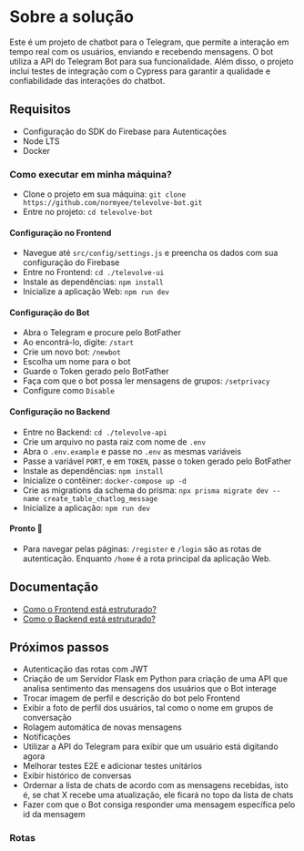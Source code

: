 # Sobre a solução
Este é um projeto de chatbot para o Telegram, que permite a interação em tempo real com os usuários, enviando e recebendo mensagens. O bot utiliza a API do Telegram Bot para sua funcionalidade. Além disso, o projeto inclui testes de integração com o Cypress para garantir a qualidade e confiabilidade das interações do chatbot.

## Requisitos
- Configuração do SDK do Firebase para Autenticações
- Node LTS
- Docker

### Como executar em minha máquina?
- Clone o projeto em sua máquina: `git clone https://github.com/normyee/televolve-bot.git`
- Entre no projeto: `cd televolve-bot`
#### Configuração no Frontend
- Navegue até `src/config/settings.js` e preencha os dados com sua configuração do Firebase
- Entre no Frontend: `cd ./televolve-ui`
- Instale as dependências: `npm install`
- Inicialize a aplicação Web: `npm run dev`
#### Configuração do Bot
- Abra o Telegram e procure pelo BotFather
- Ao encontrá-lo, digite: `/start`
- Crie um novo bot: `/newbot`
- Escolha um nome para o bot
- Guarde o Token gerado pelo BotFather
- Faça com que o bot possa ler mensagens de grupos: `/setprivacy`
- Configure como `Disable`
#### Configuração no Backend
- Entre no Backend: `cd ./televolve-api`
- Crie um arquivo no pasta raiz com nome de `.env`
- Abra o `.env.example` e passe no `.env` as mesmas variáveis
- Passe a variável `PORT`, e em `TOKEN`, passe o token gerado pelo BotFather
- Instale as dependências: `npm install`
- Inicialize o contêiner: `docker-compose up -d`
- Crie as migrations da schema do prisma: `npx prisma migrate dev --name create_table_chatlog_message`
- Inicialize a aplicação: `npm run dev`
  
#### Pronto 🎉
- Para navegar pelas páginas: `/register` e `/login` são as rotas de autenticação. Enquanto `/home` é a rota principal da aplicação Web.

## Documentação
- [Como o Frontend está estruturado?](televolve-ui/UI-STRUCTURE.md/)
- [Como o Backend está estruturado?](televolve-api/API-STRUCTURE.md/)

## Próximos passos
- Autenticação das rotas com JWT
- Criação de um Servidor Flask em Python para criação de uma API que analisa sentimento das mensagens dos usuários que o Bot interage
- Trocar imagem de perfil e descrição do bot pelo Frontend
- Exibir a foto de perfil dos usuários, tal como o nome em grupos de conversação
- Rolagem automática de novas mensagens
- Notificações
- Utilizar a API do Telegram para exibir que um usuário está digitando agora
- Melhorar testes E2E e adicionar testes unitários
- Exibir histórico de conversas
- Ordernar a lista de chats de acordo com as mensagens recebidas, isto é, se chat X recebe uma atualização, ele ficará no topo da lista de chats
- Fazer com que o Bot consiga responder uma mensagem específica pelo id da mensagem

### Rotas








   

